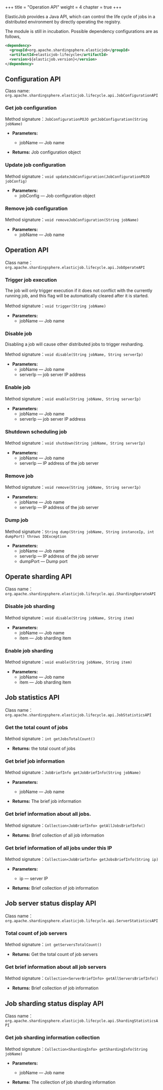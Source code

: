 +++
title = "Operation API"
weight = 4
chapter = true
+++

ElasticJob provides a Java API, which can control the life cycle of jobs in a distributed environment by directly operating the registry.

The module is still in incubation. Possible dependency configurations are as follows,

```xml
<dependency>
  <groupId>org.apache.shardingsphere.elasticjob</groupId>
  <artifactId>elasticjob-lifecycle</artifactId>
  <version>${elasticjob.version}</version>
</dependency>
```

## Configuration API

Class name: `org.apache.shardingsphere.elasticjob.lifecycle.api.JobConfigurationAPI`

### Get job configuration

Method signature：`JobConfigurationPOJO getJobConfiguration(String jobName)`

* **Parameters:** 
  * jobName — Job name

* **Returns:** Job configuration object

### Update job configuration

Method signature：`void updateJobConfiguration(JobConfigurationPOJO jobConfig)`

* **Parameters:** 
  * jobConfig — Job configuration object

### Remove job configuration 

Method signature：`void removeJobConfiguration(String jobName)`

* **Parameters:** 
  * jobName — Job name

## Operation API

Class name：`org.apache.shardingsphere.elasticjob.lifecycle.api.JobOperateAPI`

### Trigger job execution

The job will only trigger execution if it does not conflict with the currently running job, and this flag will be automatically cleared after it is started.

Method signature：`void trigger(String jobName)`

* **Parameters:**
  * jobName — Job name

### Disable job

Disabling a job will cause other distributed jobs to trigger resharding.

Method signature：`void disable(String jobName, String serverIp)`

* **Parameters:**
  * jobName — Job name
  * serverIp — job server IP address

### Enable job

Method signature：`void enable(String jobName, String serverIp)`

* **Parameters:**
  * jobName — Job name
  * serverIp — job server IP address

### Shutdown scheduling job

Method signature：`void shutdown(String jobName, String serverIp)`

* **Parameters:**
  * jobName — Job name
  * serverIp — IP address of the job server

### Remove job

Method signature：`void remove(String jobName, String serverIp)`

* **Parameters:**
  * jobName — Job name
  * serverIp — IP address of the job server

### Dump job

Method signature：`String dump(String jobName, String instanceIp, int dumpPort) throws IOException`

* **Parameters:**
  * jobName — Job name
  * serverIp — IP address of the job server
  * dumpPort — Dump port

## Operate sharding API

Class name：`org.apache.shardingsphere.elasticjob.lifecycle.api.ShardingOperateAPI`

### Disable job sharding

Method signature：`void disable(String jobName, String item)`

* **Parameters:**
  * jobName — Job name
  * item — Job sharding item

### Enable job sharding

Method signature：`void enable(String jobName, String item)`

* **Parameters:**
  * jobName — Job name
  * item — Job sharding item

## Job statistics API

Class name：`org.apache.shardingsphere.elasticjob.lifecycle.api.JobStatisticsAPI`

### Get the total count of jobs

Method signature：`int getJobsTotalCount()`

* **Returns:** the total count of jobs

### Get brief job information

Method signature：`JobBriefInfo getJobBriefInfo(String jobName)`

* **Parameters:**
  * jobName — Job name
 
* **Returns:** The brief job information

### Get brief information about all jobs.

Method signature：`Collection<JobBriefInfo> getAllJobsBriefInfo()`

* **Returns:** Brief collection of all job information

### Get brief information of all jobs under this IP

Method signature：`Collection<JobBriefInfo> getJobsBriefInfo(String ip)`

* **Parameters:**
  * ip — server IP
 
* **Returns:** Brief collection of job information

## Job server status display API

Class name：`org.apache.shardingsphere.elasticjob.lifecycle.api.ServerStatisticsAPI`

### Total count of job servers

Method signature：`int getServersTotalCount()`

* **Returns:** Get the total count of job servers

### Get brief information about all job servers

Method signature：`Collection<ServerBriefInfo> getAllServersBriefInfo()`

* **Returns:** Brief collection of job information

## Job sharding status display API

Class name：`org.apache.shardingsphere.elasticjob.lifecycle.api.ShardingStatisticsAPI`

### Get job sharding information collection

Method signature：`Collection<ShardingInfo> getShardingInfo(String jobName)`

* **Parameters:**
  * jobName — Job name
 
* **Returns:** The collection of job sharding information
